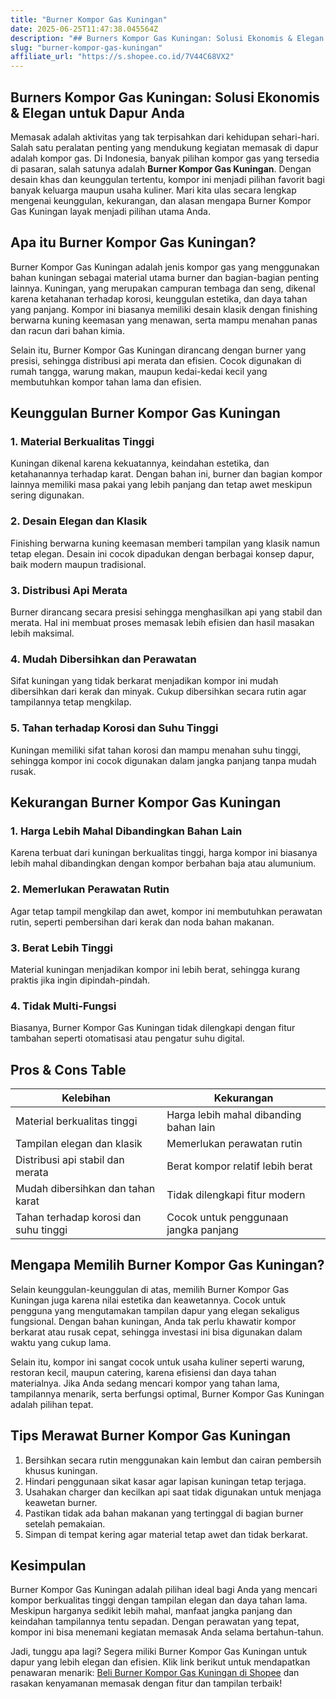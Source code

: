 ```yaml
---
title: "Burner Kompor Gas Kuningan"
date: 2025-06-25T11:47:38.045564Z
description: "## Burners Kompor Gas Kuningan: Solusi Ekonomis & Elegan untuk Dapur Anda..."
slug: "burner-kompor-gas-kuningan"
affiliate_url: "https://s.shopee.co.id/7V44C68VX2"
---
```

## Burners Kompor Gas Kuningan: Solusi Ekonomis & Elegan untuk Dapur Anda

Memasak adalah aktivitas yang tak terpisahkan dari kehidupan sehari-hari. Salah satu peralatan penting yang mendukung kegiatan memasak di dapur adalah kompor gas. Di Indonesia, banyak pilihan kompor gas yang tersedia di pasaran, salah satunya adalah **Burner Kompor Gas Kuningan**. Dengan desain khas dan keunggulan tertentu, kompor ini menjadi pilihan favorit bagi banyak keluarga maupun usaha kuliner. Mari kita ulas secara lengkap mengenai keunggulan, kekurangan, dan alasan mengapa Burner Kompor Gas Kuningan layak menjadi pilihan utama Anda.

## Apa itu Burner Kompor Gas Kuningan?

Burner Kompor Gas Kuningan adalah jenis kompor gas yang menggunakan bahan kuningan sebagai material utama burner dan bagian-bagian penting lainnya. Kuningan, yang merupakan campuran tembaga dan seng, dikenal karena ketahanan terhadap korosi, keunggulan estetika, dan daya tahan yang panjang. Kompor ini biasanya memiliki desain klasik dengan finishing berwarna kuning keemasan yang menawan, serta mampu menahan panas dan racun dari bahan kimia.

Selain itu, Burner Kompor Gas Kuningan dirancang dengan burner yang presisi, sehingga distribusi api merata dan efisien. Cocok digunakan di rumah tangga, warung makan, maupun kedai-kedai kecil yang membutuhkan kompor tahan lama dan efisien.

## Keunggulan Burner Kompor Gas Kuningan

### 1. Material Berkualitas Tinggi

Kuningan dikenal karena kekuatannya, keindahan estetika, dan ketahanannya terhadap karat. Dengan bahan ini, burner dan bagian kompor lainnya memiliki masa pakai yang lebih panjang dan tetap awet meskipun sering digunakan.

### 2. Desain Elegan dan Klasik

Finishing berwarna kuning keemasan memberi tampilan yang klasik namun tetap elegan. Desain ini cocok dipadukan dengan berbagai konsep dapur, baik modern maupun tradisional.

### 3. Distribusi Api Merata

Burner dirancang secara presisi sehingga menghasilkan api yang stabil dan merata. Hal ini membuat proses memasak lebih efisien dan hasil masakan lebih maksimal.

### 4. Mudah Dibersihkan dan Perawatan

Sifat kuningan yang tidak berkarat menjadikan kompor ini mudah dibersihkan dari kerak dan minyak. Cukup dibersihkan secara rutin agar tampilannya tetap mengkilap.

### 5. Tahan terhadap Korosi dan Suhu Tinggi

Kuningan memiliki sifat tahan korosi dan mampu menahan suhu tinggi, sehingga kompor ini cocok digunakan dalam jangka panjang tanpa mudah rusak.

## Kekurangan Burner Kompor Gas Kuningan

### 1. Harga Lebih Mahal Dibandingkan Bahan Lain

Karena terbuat dari kuningan berkualitas tinggi, harga kompor ini biasanya lebih mahal dibandingkan dengan kompor berbahan baja atau alumunium.

### 2. Memerlukan Perawatan Rutin

Agar tetap tampil mengkilap dan awet, kompor ini membutuhkan perawatan rutin, seperti pembersihan dari kerak dan noda bahan makanan.

### 3. Berat Lebih Tinggi

Material kuningan menjadikan kompor ini lebih berat, sehingga kurang praktis jika ingin dipindah-pindah.

### 4. Tidak Multi-Fungsi

Biasanya, Burner Kompor Gas Kuningan tidak dilengkapi dengan fitur tambahan seperti otomatisasi atau pengatur suhu digital.

## Pros & Cons Table

| **Kelebihan**                        | **Kekurangan**                                  |
|-------------------------------------|------------------------------------------------|
| Material berkualitas tinggi        | Harga lebih mahal dibanding bahan lain       |
| Tampilan elegan dan klasik        | Memerlukan perawatan rutin                   |
| Distribusi api stabil dan merata   | Berat kompor relatif lebih berat            |
| Mudah dibersihkan dan tahan karat | Tidak dilengkapi fitur modern              |
| Tahan terhadap korosi dan suhu tinggi | Cocok untuk penggunaan jangka panjang |

## Mengapa Memilih Burner Kompor Gas Kuningan?

Selain keunggulan-keunggulan di atas, memilih Burner Kompor Gas Kuningan juga karena nilai estetika dan keawetannya. Cocok untuk pengguna yang mengutamakan tampilan dapur yang elegan sekaligus fungsional. Dengan bahan kuningan, Anda tak perlu khawatir kompor berkarat atau rusak cepat, sehingga investasi ini bisa digunakan dalam waktu yang cukup lama.

Selain itu, kompor ini sangat cocok untuk usaha kuliner seperti warung, restoran kecil, maupun catering, karena efisiensi dan daya tahan materialnya. Jika Anda sedang mencari kompor yang tahan lama, tampilannya menarik, serta berfungsi optimal, Burner Kompor Gas Kuningan adalah pilihan tepat.

## Tips Merawat Burner Kompor Gas Kuningan

1. Bersihkan secara rutin menggunakan kain lembut dan cairan pembersih khusus kuningan.
2. Hindari penggunaan sikat kasar agar lapisan kuningan tetap terjaga.
3. Usahakan charger dan kecilkan api saat tidak digunakan untuk menjaga keawetan burner.
4. Pastikan tidak ada bahan makanan yang tertinggal di bagian burner setelah pemakaian.
5. Simpan di tempat kering agar material tetap awet dan tidak berkarat.

## Kesimpulan

Burner Kompor Gas Kuningan adalah pilihan ideal bagi Anda yang mencari kompor berkualitas tinggi dengan tampilan elegan dan daya tahan lama. Meskipun harganya sedikit lebih mahal, manfaat jangka panjang dan keindahan tampilannya tentu sepadan. Dengan perawatan yang tepat, kompor ini bisa menemani kegiatan memasak Anda selama bertahun-tahun.

Jadi, tunggu apa lagi? Segera miliki Burner Kompor Gas Kuningan untuk dapur yang lebih elegan dan efisien. Klik link berikut untuk mendapatkan penawaran menarik: [Beli Burner Kompor Gas Kuningan di Shopee](https://s.shopee.co.id/7V44C68VX2) dan rasakan kenyamanan memasak dengan fitur dan tampilan terbaik!